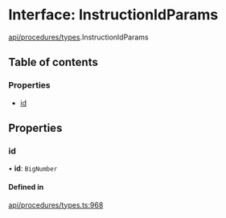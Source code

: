 # Interface: InstructionIdParams

[api/procedures/types](../wiki/api.procedures.types).InstructionIdParams

## Table of contents

### Properties

- [id](../wiki/api.procedures.types.InstructionIdParams#id)

## Properties

### id

• **id**: `BigNumber`

#### Defined in

[api/procedures/types.ts:968](https://github.com/PolymeshAssociation/polymesh-sdk/blob/88db4a91/src/api/procedures/types.ts#L968)
